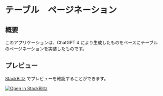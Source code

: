 # テーブル　ページネーション

## 概要

このアプリケーションは、ChatGPT 4 により生成したものをベースにテーブルのページネーションを実装したものです。

## プレビュー

[StackBlitz](http://stackblitz.com/) でプレビューを確認することができます。

[![Open in StackBlitz](https://developer.stackblitz.com/img/open_in_stackblitz.svg)](https://stackblitz.com/github/kenijkawada/examples-for-beginners/tree/main/examples/javascript/table-pagination)
